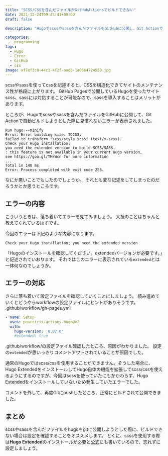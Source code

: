 ```yaml
---
title: "SCSS/CSSを含んだファイルがGitHubActionsでビルドできない"
date: 2021-12-24T09:43:41+09:00
draft: false

description: "Hugoでscssやsassを含んだファイルをGitHubに公開し、Git Actionで自動ビルドしようとした際にエラーが出た場合の対処法を解説しています。"

categories:
  - programming
tags:
  - Hugo
  - Error
  - GitHub
  - css
image: af7ef3c0-44c1-4f2f-aad8-1a0664724558.jpg
---
```

scssやsassを使ってcssを記述すると、CSSを構造化できてサイトのメンテナンス性が格段に上がります。
GitHub Pagesで公開しているHugoを使ったサイトscss、sassには対応することが可能なので、sassを導入することはメリットがあります。

ところが、Hugoでscssやsassを含んだファイルをGitHubに公開して、Git Actionで自動ビルドしようとした際に見慣れないエラーが表示されました。

```
Run hugo --minify
Error: Error building site: TOCSS:
failed to transform "scss/style.scss" (text/x-scss).
Check your Hugo installation;
you need the extended version to build SCSS/SASS.
: this feature is not available in your current Hugo version,
see https://goo.gl/YMrWcn for more information
...
Total in 148 ms
Error: Process completed with exit code 255.
```

なにか悪いことでもしたのでしょうか。
それとも変な記述をしてしまったのだろうかとか思うところです。

## エラーの内容
こういうときは、落ち着いてエラーを見てみましょう。
大抵のことはちゃんと教えてくれているはずです。

今回のエラーは下記のような内容になります。
```
Check your Hugo installation; you need the extended version
```
「Hugoのインストールを確認してください。extendedバージョンが必要です。」と記述されていおります。
それではこのエラーに表示されている```extended```とは一体何なのでしょうか。

## エラーの対応
さらに落ち着いて設定ファイルを確認していくことにしましょう。
読み進めていくとどうやらworkflowの設定ファイルにヒントがありそうです。
.github/workflow/gh-pages.yml
```yaml
- name: Setup
  uses: peaceiris/actions-hugo@v2
  with:
    hugo-version: '0.87.0'
    #extended: true
```
.github/workflow/の設定ファイル確認したところ、原因がわかりました。
設定の```extended```が思いっきりコメントアウトされていることが原因でした。

通常のHugoではscss/cssを使用することができません。そうした場合に、Hugo ExtendedをインストールしてHugo自体の機能を拡張してscss/cssを使えるようにするのですが、今回はscssを使っていたにもかかわらず、Hugo Extendedをインストールしていないため発生していたエラーでした。

コメントを外して、再度Gitにpushしたところ、正常にビルドされて公開できました。

## まとめ
scssやsassを含んだファイルをhugoをgitに公開しようとした際に、ビルドできない場合は設定を確認することをオススメします。
とくに、scssを使用する際は**Hugo Extended**のインストールが必要と[公式](https://gohugo.io/getting-started/installing/)にも書いているので、忘れずに設定しましょう。